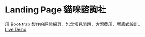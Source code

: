 # Landing Page 貓咪諮詢社
用 Bootstrap 製作的靜態網頁，包含常見問題、方案費用，響應式設計。  
[Live Demo](https://alisonhuu.github.io/Landing-page-catCounsel/)